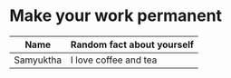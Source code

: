 # Make your work permanent

| Name        | Random fact about yourself     |
|-------------|--------|
| Samyuktha   | I love coffee and tea |
